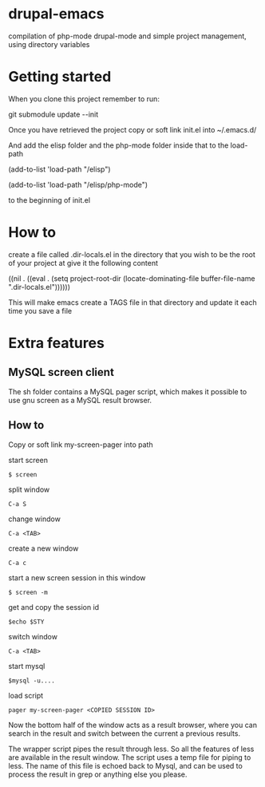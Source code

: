 drupal-emacs
============

compilation of php-mode drupal-mode and simple project management, using directory variables

Getting started
===============
When you clone this project remember to run:

git submodule update --init

Once you have retrieved the project copy or soft link init.el into ~/.emacs.d/

And add the elisp folder and the php-mode folder inside that to the load-path

(add-to-list 'load-path "<PATH TO DRUPAL-EMACS>/elisp")

(add-to-list 'load-path "<PATH TO DRUPAL-EMACS>/elisp/php-mode")

to the beginning of init.el

How to
======
create a file called .dir-locals.el in the directory that you wish to be the root of your project at give it the following content

((nil . ((eval . (setq project-root-dir (locate-dominating-file buffer-file-name ".dir-locals.el"))))))

This will make emacs create a TAGS file in that directory and update it each time you save a file

Extra features
==============

MySQL screen client
-------------------
The sh folder contains a MySQL pager script, which makes it possible to use gnu screen as a MySQL result browser.

How to
------
Copy or soft link my-screen-pager into path

start screen

    $ screen

split window

    C-a S

change window

    C-a <TAB>

create a new window

    C-a c

start a new screen session in this window

    $ screen -m

get and copy the session id

    $echo $STY

switch window

    C-a <TAB>

start mysql

    $mysql -u....

load script

    pager my-screen-pager <COPIED SESSION ID>

Now the bottom half of the window acts as a result browser, where you can search in the result and switch between the current a previous results.

The wrapper script pipes the result through less. So all the features of less are available in the result window.
The script uses a temp file for piping to less. The name of this file is echoed back to Mysql, and can be used to process the result in grep or anything else you please.

